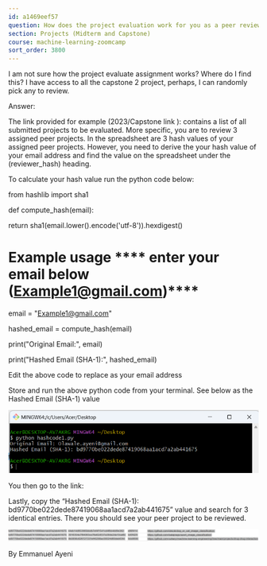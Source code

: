 ```yaml
---
id: a1469eef57
question: How does the project evaluation work for you as a peer reviewer?
section: Projects (Midterm and Capstone)
course: machine-learning-zoomcamp
sort_order: 3800
---
```


I am not sure how the project evaluate assignment works? Where do I find this? I have access to all the capstone 2 project, perhaps, I can randomly pick any to review.

Answer:

The link provided for example (2023/Capstone link ):  contains a list of all submitted projects to be evaluated. More specific, you are to review 3 assigned peer projects. In the spreadsheet are 3 hash values of your assigned peer projects. However, you need to derive the your hash value of your email address and find the value on the spreadsheet under the (reviewer_hash) heading.

To calculate your hash value run the python code below:

from hashlib import sha1

def compute_hash(email):

return sha1(email.lower().encode('utf-8')).hexdigest()

# Example usage **** enter your email below (Example1@gmail.com)****

email = "Example1@gmail.com"

hashed_email = compute_hash(email)

print("Original Email:", email)

print("Hashed Email (SHA-1):", hashed_email)

Edit the above code to replace  as your email address

Store and run the above python code from your terminal. See below as the Hashed Email (SHA-1) value

![Image](images/machine-learning-zoomcamp/image_5d15610e.png)

You then go to the link:

Lastly, copy the “Hashed Email (SHA-1): bd9770be022dede87419068aa1acd7a2ab441675” value and search for 3 identical entries. There you should see your peer project to be reviewed.

![Image](images/machine-learning-zoomcamp/image_ca88b4f9.png)

By Emmanuel Ayeni

